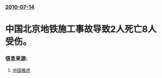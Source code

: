 ### [2010-07-14](/news/2010/07/14/index.md)

##### 
#  中国北京地铁施工事故导致2人死亡8人受伤。




### 信息来源:

1. [中国雅虎](https://web.archive.org/web/20100717064817/http://news.cn.yahoo.com/newspic/6981/1/)
